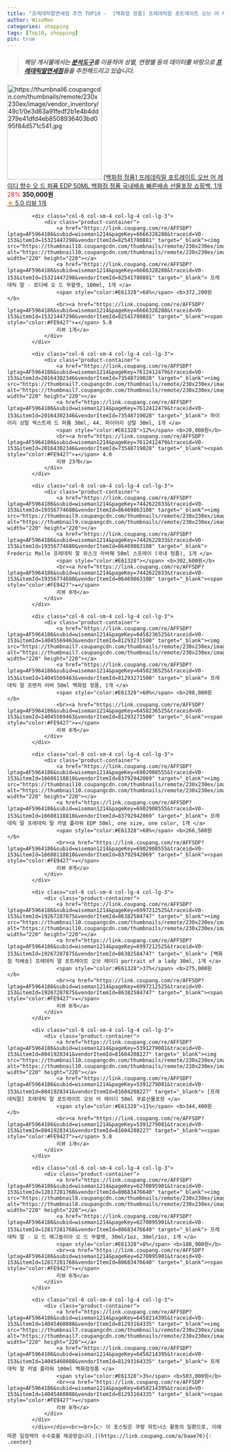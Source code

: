 ```yaml
---
title: "프레데릭말면세점 추천 TOP10 -  [백화점 정품] 프레데릭말 포트레이트 오브 어 레이디 향수 오 드 퍼퓸 EDP 50ML 백화점 정품 국내배송 빠른배송 선물"
author: WiseMan
categories: shopping
tags: [Top10, shopping]
pin: true
---
```


> ##### 해당 게시물에서는 [**분석도구**](https://itemscout.io/)를 이용하여 **성별**, **연령별** 등의 데이터를 바탕으로 [**프레데릭말면세점**](https://link.coupang.com/a/baae76)들을 추천해드리고 있습니다.
<div class="container"><div class="row">
            <div class="col-6 col-sm-4 col-lg-4 col-lg-3">
                <div class="product-container">
                    <a href="https://link.coupang.com/re/AFFSDP?lptag=AF5964186&subid=wiseman1214&pageKey=7567702309&traceid=V0-153&itemId=19951148994&vendorItemId=87696816052" target="_blank"><img src="https://thumbnail6.coupangcdn.com/thumbnails/remote/230x230ex/image/vendor_inventory/49c1/0e3d63a91fedf2b1e4b4dd279e41dfd4eb8508936403bd095f84d571c541.jpg" alt="https://thumbnail6.coupangcdn.com/thumbnails/remote/230x230ex/image/vendor_inventory/49c1/0e3d63a91fedf2b1e4b4dd279e41dfd4eb8508936403bd095f84d571c541.jpg" width="220" height="220"></a>
                    <a href="https://link.coupang.com/re/AFFSDP?lptag=AF5964186&subid=wiseman1214&pageKey=7567702309&traceid=V0-153&itemId=19951148994&vendorItemId=87696816052" target="_blank"> [백화점 정품] 프레데릭말 포트레이트 오브 어 레이디 향수 오 드 퍼퓸 EDP 50ML 백화점 정품 국내배송 빠른배송 선물포장 쇼핑백, 1개 </a>
                    <span style="color:#E61328">28%</span> <b>350,000원</b>
                    <br><a href="https://link.coupang.com/re/AFFSDP?lptag=AF5964186&subid=wiseman1214&pageKey=7567702309&traceid=V0-153&itemId=19951148994&vendorItemId=87696816052" target="_blank"><span style="color:#FE9427">★</span> 5.0
                    리뷰 1개</a>
                </div>
            </div>
            
            <div class="col-6 col-sm-4 col-lg-4 col-lg-3">
                <div class="product-container">
                    <a href="https://link.coupang.com/re/AFFSDP?lptag=AF5964186&subid=wiseman1214&pageKey=6666328288&traceid=V0-153&itemId=15321447298&vendorItemId=82541780881" target="_blank"><img src="https://thumbnail10.coupangcdn.com/thumbnails/remote/230x230ex/image/vendor_inventory/37f3/c05af203d840c2a6551fe561decb9e1d91d8f0a5f78a1944d6d963163e8c.jpg" alt="https://thumbnail10.coupangcdn.com/thumbnails/remote/230x230ex/image/vendor_inventory/37f3/c05af203d840c2a6551fe561decb9e1d91d8f0a5f78a1944d6d963163e8c.jpg" width="220" height="220"></a>
                    <a href="https://link.coupang.com/re/AFFSDP?lptag=AF5964186&subid=wiseman1214&pageKey=6666328288&traceid=V0-153&itemId=15321447298&vendorItemId=82541780881" target="_blank"> 프레데릭 말 - 로디베 오 드 뚜왈렛, 100ml, 1개 </a>
                    <span style="color:#E61328">68%</span> <b>372,200원</b>
                    <br><a href="https://link.coupang.com/re/AFFSDP?lptag=AF5964186&subid=wiseman1214&pageKey=6666328288&traceid=V0-153&itemId=15321447298&vendorItemId=82541780881" target="_blank"><span style="color:#FE9427">★</span> 5.0
                    리뷰 1개</a>
                </div>
            </div>
            
            <div class="col-6 col-sm-4 col-lg-4 col-lg-3">
                <div class="product-container">
                    <a href="https://link.coupang.com/re/AFFSDP?lptag=AF5964186&subid=wiseman1214&pageKey=7612412479&traceid=V0-153&itemId=20164302346&vendorItemId=73548719028" target="_blank"><img src="https://thumbnail7.coupangcdn.com/thumbnails/remote/230x230ex/image/vendor_inventory/9564/e71c9faf42c839b0dac77d8719817c37496aebdc9236e5beefb9d5f61073.png" alt="https://thumbnail7.coupangcdn.com/thumbnails/remote/230x230ex/image/vendor_inventory/9564/e71c9faf42c839b0dac77d8719817c37496aebdc9236e5beefb9d5f61073.png" width="220" height="220"></a>
                    <a href="https://link.coupang.com/re/AFFSDP?lptag=AF5964186&subid=wiseman1214&pageKey=7612412479&traceid=V0-153&itemId=20164302346&vendorItemId=73548719028" target="_blank"> 파이어리 상탈 엑스트레 드 퍼퓸 30ml, 44. 파이어리 상탈 30ml, 1개 </a>
                    <span style="color:#E61328">12%</span> <b>20,000원</b>
                    <br><a href="https://link.coupang.com/re/AFFSDP?lptag=AF5964186&subid=wiseman1214&pageKey=7612412479&traceid=V0-153&itemId=20164302346&vendorItemId=73548719028" target="_blank"><span style="color:#FE9427">★</span> 4.0
                    리뷰 23개</a>
                </div>
            </div>
            
            <div class="col-6 col-sm-4 col-lg-4 col-lg-3">
                <div class="product-container">
                    <a href="https://link.coupang.com/re/AFFSDP?lptag=AF5964186&subid=wiseman1214&pageKey=7442622833&traceid=V0-153&itemId=19356774680&vendorItemId=86469863108" target="_blank"><img src="https://thumbnail9.coupangcdn.com/thumbnails/remote/230x230ex/image/vendor_inventory/40ff/29f289f0f8ee65e931d21e9180515dae9aa3e42d78d4befeacaa1fbae94a.png" alt="https://thumbnail9.coupangcdn.com/thumbnails/remote/230x230ex/image/vendor_inventory/40ff/29f289f0f8ee65e931d21e9180515dae9aa3e42d78d4befeacaa1fbae94a.png" width="220" height="220"></a>
                    <a href="https://link.coupang.com/re/AFFSDP?lptag=AF5964186&subid=wiseman1214&pageKey=7442622833&traceid=V0-153&itemId=19356774680&vendorItemId=86469863108" target="_blank"> Frederic Malle 프레데릭 말 뮤스크 라바줴 50ml 스프레이 (국내 정품), 1개 </a>
                    <span style="color:#E61328"></span> <b>302,600원</b>
                    <br><a href="https://link.coupang.com/re/AFFSDP?lptag=AF5964186&subid=wiseman1214&pageKey=7442622833&traceid=V0-153&itemId=19356774680&vendorItemId=86469863108" target="_blank"><span style="color:#FE9427">★</span> 
                    리뷰 0개</a>
                </div>
            </div>
            
            <div class="col-6 col-sm-4 col-lg-4 col-lg-3">
                <div class="product-container">
                    <a href="https://link.coupang.com/re/AFFSDP?lptag=AF5964186&subid=wiseman1214&pageKey=6458236525&traceid=V0-153&itemId=14045569463&vendorItemId=81293271500" target="_blank"><img src="https://thumbnail7.coupangcdn.com/thumbnails/remote/230x230ex/image/vendor_inventory/8cd7/2e6d664b718576820bfe1055524e87f8ad17a73e47e5f17678d32de42168.jpg" alt="https://thumbnail7.coupangcdn.com/thumbnails/remote/230x230ex/image/vendor_inventory/8cd7/2e6d664b718576820bfe1055524e87f8ad17a73e47e5f17678d32de42168.jpg" width="220" height="220"></a>
                    <a href="https://link.coupang.com/re/AFFSDP?lptag=AF5964186&subid=wiseman1214&pageKey=6458236525&traceid=V0-153&itemId=14045569463&vendorItemId=81293271500" target="_blank"> 프레데릭 말 프렌치 러버 50ml 백화점 정품, 1개 </a>
                    <span style="color:#E61328">60%</span> <b>298,000원</b>
                    <br><a href="https://link.coupang.com/re/AFFSDP?lptag=AF5964186&subid=wiseman1214&pageKey=6458236525&traceid=V0-153&itemId=14045569463&vendorItemId=81293271500" target="_blank"><span style="color:#FE9427">★</span> 
                    리뷰 0개</a>
                </div>
            </div>
            
            <div class="col-6 col-sm-4 col-lg-4 col-lg-3">
                <div class="product-container">
                    <a href="https://link.coupang.com/re/AFFSDP?lptag=AF5964186&subid=wiseman1214&pageKey=6902908555&traceid=V0-153&itemId=16608118810&vendorItemId=83792942069" target="_blank"><img src="https://thumbnail10.coupangcdn.com/thumbnails/remote/230x230ex/image/vendor_inventory/d07a/a573439e774c09d50a743af864070bffa792906ba02f71a6cdd939ab81fe.jpg" alt="https://thumbnail10.coupangcdn.com/thumbnails/remote/230x230ex/image/vendor_inventory/d07a/a573439e774c09d50a743af864070bffa792906ba02f71a6cdd939ab81fe.jpg" width="220" height="220"></a>
                    <a href="https://link.coupang.com/re/AFFSDP?lptag=AF5964186&subid=wiseman1214&pageKey=6902908555&traceid=V0-153&itemId=16608118810&vendorItemId=83792942069" target="_blank"> 프레데릭 말 프레데릭 말 카넬 플라워 EDP 50ml, one size, one color, 1개 </a>
                    <span style="color:#E61328">68%</span> <b>266,500원</b>
                    <br><a href="https://link.coupang.com/re/AFFSDP?lptag=AF5964186&subid=wiseman1214&pageKey=6902908555&traceid=V0-153&itemId=16608118810&vendorItemId=83792942069" target="_blank"><span style="color:#FE9427">★</span> 
                    리뷰 0개</a>
                </div>
            </div>
            
            <div class="col-6 col-sm-4 col-lg-4 col-lg-3">
                <div class="product-container">
                    <a href="https://link.coupang.com/re/AFFSDP?lptag=AF5964186&subid=wiseman1214&pageKey=6997212525&traceid=V0-153&itemId=19267287875&vendorItemId=86382584747" target="_blank"><img src="https://thumbnail10.coupangcdn.com/thumbnails/remote/230x230ex/image/vendor_inventory/3547/cd2c24b900a3729a4404378dafd0a85256b114153fc2b92ce23d40aacf23.jpg" alt="https://thumbnail10.coupangcdn.com/thumbnails/remote/230x230ex/image/vendor_inventory/3547/cd2c24b900a3729a4404378dafd0a85256b114153fc2b92ce23d40aacf23.jpg" width="220" height="220"></a>
                    <a href="https://link.coupang.com/re/AFFSDP?lptag=AF5964186&subid=wiseman1214&pageKey=6997212525&traceid=V0-153&itemId=19267287875&vendorItemId=86382584747" target="_blank"> [백화점 직배송] 프레데릭 말 포트레이트 오브 레이디 portrait of a lady 30ml, 1개 </a>
                    <span style="color:#E61328">37%</span> <b>275,000원</b>
                    <br><a href="https://link.coupang.com/re/AFFSDP?lptag=AF5964186&subid=wiseman1214&pageKey=6997212525&traceid=V0-153&itemId=19267287875&vendorItemId=86382584747" target="_blank"><span style="color:#FE9427">★</span> 
                    리뷰 0개</a>
                </div>
            </div>
            
            <div class="col-6 col-sm-4 col-lg-4 col-lg-3">
                <div class="product-container">
                    <a href="https://link.coupang.com/re/AFFSDP?lptag=AF5964186&subid=wiseman1214&pageKey=5391279081&traceid=V0-153&itemId=8041928341&vendorItemId=81604208227" target="_blank"><img src="https://thumbnail10.coupangcdn.com/thumbnails/remote/230x230ex/image/vendor_inventory/d499/e1e3f2c0a73b0465fb92df8606e3d9b1da08e0c51d3682a68897b70e618d.jpg" alt="https://thumbnail10.coupangcdn.com/thumbnails/remote/230x230ex/image/vendor_inventory/d499/e1e3f2c0a73b0465fb92df8606e3d9b1da08e0c51d3682a68897b70e618d.jpg" width="220" height="220"></a>
                    <a href="https://link.coupang.com/re/AFFSDP?lptag=AF5964186&subid=wiseman1214&pageKey=5391279081&traceid=V0-153&itemId=8041928341&vendorItemId=81604208227" target="_blank"> [프레데릭말] 프레데릭 말 포트레이트 오브 어 레이디 50ml 무료선물포장 </a>
                    <span style="color:#E61328">11%</span> <b>344,400원</b>
                    <br><a href="https://link.coupang.com/re/AFFSDP?lptag=AF5964186&subid=wiseman1214&pageKey=5391279081&traceid=V0-153&itemId=8041928341&vendorItemId=81604208227" target="_blank"><span style="color:#FE9427">★</span> 5.0
                    리뷰 1개</a>
                </div>
            </div>
            
            <div class="col-6 col-sm-4 col-lg-4 col-lg-3">
                <div class="product-container">
                    <a href="https://link.coupang.com/re/AFFSDP?lptag=AF5964186&subid=wiseman1214&pageKey=6270095901&traceid=V0-153&itemId=12817281768&vendorItemId=80683476640" target="_blank"><img src="https://thumbnail8.coupangcdn.com/thumbnails/remote/230x230ex/image/vendor_inventory/2ce4/1992ee1d02cf131437e9255669a7899a4653aba8fd5fc5ac3e2e00d6709c.jpg" alt="https://thumbnail8.coupangcdn.com/thumbnails/remote/230x230ex/image/vendor_inventory/2ce4/1992ee1d02cf131437e9255669a7899a4653aba8fd5fc5ac3e2e00d6709c.jpg" width="220" height="220"></a>
                    <a href="https://link.coupang.com/re/AFFSDP?lptag=AF5964186&subid=wiseman1214&pageKey=6270095901&traceid=V0-153&itemId=12817281768&vendorItemId=80683476640" target="_blank"> 프레데릭 말 - 오 드 매그놀리아 오 드 뚜왈렛, 30ml/1oz, 30ml/1oz, 1개 </a>
                    <span style="color:#E61328">8%</span> <b>188,900원</b>
                    <br><a href="https://link.coupang.com/re/AFFSDP?lptag=AF5964186&subid=wiseman1214&pageKey=6270095901&traceid=V0-153&itemId=12817281768&vendorItemId=80683476640" target="_blank"><span style="color:#FE9427">★</span> 
                    리뷰 0개</a>
                </div>
            </div>
            
            <div class="col-6 col-sm-4 col-lg-4 col-lg-3">
                <div class="product-container">
                    <a href="https://link.coupang.com/re/AFFSDP?lptag=AF5964186&subid=wiseman1214&pageKey=6458214395&traceid=V0-153&itemId=14045460888&vendorItemId=81293164335" target="_blank"><img src="https://thumbnail7.coupangcdn.com/thumbnails/remote/230x230ex/image/vendor_inventory/ab86/b9f841a0900a8c493838205d1d397aa3dac08c6182c280e998042221532e.jpg" alt="https://thumbnail7.coupangcdn.com/thumbnails/remote/230x230ex/image/vendor_inventory/ab86/b9f841a0900a8c493838205d1d397aa3dac08c6182c280e998042221532e.jpg" width="220" height="220"></a>
                    <a href="https://link.coupang.com/re/AFFSDP?lptag=AF5964186&subid=wiseman1214&pageKey=6458214395&traceid=V0-153&itemId=14045460888&vendorItemId=81293164335" target="_blank"> 프레데릭 말 카넬 플라워 100ml 백화점정품 </a>
                    <span style="color:#E61328">3%</span> <b>503,000원</b>
                    <br><a href="https://link.coupang.com/re/AFFSDP?lptag=AF5964186&subid=wiseman1214&pageKey=6458214395&traceid=V0-153&itemId=14045460888&vendorItemId=81293164335" target="_blank"><span style="color:#FE9427">★</span> 
                    리뷰 0개</a>
                </div>
            </div>
            </div></div><br><br>[👉 이 포스팅은 쿠팡 파트너스 활동의 일환으로, 이에 따른 일정액의 수수료를 제공받습니다.](https://link.coupang.com/a/baae76){: .center}